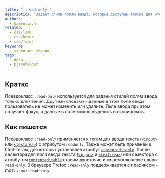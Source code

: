 ```yaml
---
title: "`:read-only`"
description: "Задаёт стили полям ввода, которые доступны только для чтения."
authors:
  - kamenskaya
related:
  - css/link
  - css/hover
  - css/focus
keywords:
  - стили для чтения
tags:
  - doka
  - placeholder
---
```



## Кратко

Псевдокласс `:read-only` используется для задания стилей полям ввода только для чтения. Другими словами - данные в этом поле ввода пользователь не может изменить или удалить. Поле ввода при этом получает фокус, а данные в поле можно выделить и скопировать.


## Как пишется

Псевдокласс `:read-only` применяется к тегам для ввода текста ([`<input>`](/html/input/) или [`<textarea>`](/html/textarea/)) с атрибутом `readonly`. Также может быть применён к html-тегам, для которых установлен атрибут [`contenteditable`](/html/global-attrs/).
После селектора для поля ввода текста ([`<input>`](/html/input/) и [`<textarea>`](/html/textarea/)) или селектора с атрибутом [`contenteditable`](/html/global-attrs/) ставим двоеточие и пишем ключевое слово `read-only`.
В браузере Firefox `:read-only` поддерживается с префиксом -moz: `:-moz-read-only`.
